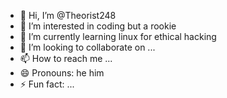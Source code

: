 - 👋 Hi, I’m @Theorist248
- 👀 I’m interested in coding but a rookie
- 🌱 I’m currently learning linux for ethical hacking 
- 💞️ I’m looking to collaborate on ...
- 📫 How to reach me ...
- 😄 Pronouns: he him
- ⚡ Fun fact: ...

<!---
Theorist248/Theorist248 is a ✨ special ✨ repository because its `README.md` (this file) appears on your GitHub profile.
You can click the Preview link to take a look at your changes.
--->
